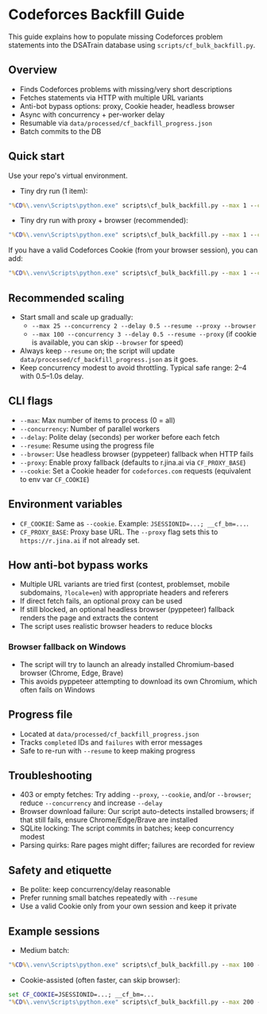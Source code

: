 # Codeforces Backfill Guide

This guide explains how to populate missing Codeforces problem statements into the DSATrain database using `scripts/cf_bulk_backfill.py`.

## Overview

- Finds Codeforces problems with missing/very short descriptions
- Fetches statements via HTTP with multiple URL variants
- Anti-bot bypass options: proxy, Cookie header, headless browser
- Async with concurrency + per-worker delay
- Resumable via `data/processed/cf_backfill_progress.json`
- Batch commits to the DB

## Quick start

Use your repo's virtual environment.

- Tiny dry run (1 item):

```cmd
"%CD%\.venv\Scripts\python.exe" scripts\cf_bulk_backfill.py --max 1 --concurrency 1 --delay 1 --resume
```

- Tiny dry run with proxy + browser (recommended):

```cmd
"%CD%\.venv\Scripts\python.exe" scripts\cf_bulk_backfill.py --max 1 --concurrency 1 --delay 1 --resume --proxy --browser
```

If you have a valid Codeforces Cookie (from your browser session), you can add:

```cmd
"%CD%\.venv\Scripts\python.exe" scripts\cf_bulk_backfill.py --max 1 --concurrency 1 --delay 1 --resume --cookie "JSESSIONID=...; __cf_bm=..."
```

## Recommended scaling

- Start small and scale up gradually:
  - `--max 25 --concurrency 2 --delay 0.5 --resume --proxy --browser`
  - `--max 100 --concurrency 3 --delay 0.5 --resume --proxy` (if cookie is available, you can skip `--browser` for speed)
- Always keep `--resume` on; the script will update `data/processed/cf_backfill_progress.json` as it goes.
- Keep concurrency modest to avoid throttling. Typical safe range: 2–4 with 0.5–1.0s delay.

## CLI flags

- `--max`: Max number of items to process (0 = all)
- `--concurrency`: Number of parallel workers
- `--delay`: Polite delay (seconds) per worker before each fetch
- `--resume`: Resume using the progress file
- `--browser`: Use headless browser (pyppeteer) fallback when HTTP fails
- `--proxy`: Enable proxy fallback (defaults to r.jina.ai via `CF_PROXY_BASE`)
- `--cookie`: Set a Cookie header for `codeforces.com` requests (equivalent to env var `CF_COOKIE`)

## Environment variables

- `CF_COOKIE`: Same as `--cookie`. Example: `JSESSIONID=...; __cf_bm=...`.
- `CF_PROXY_BASE`: Proxy base URL. The `--proxy` flag sets this to `https://r.jina.ai` if not already set.

## How anti-bot bypass works

- Multiple URL variants are tried first (contest, problemset, mobile subdomains, `?locale=en`) with appropriate headers and referers
- If direct fetch fails, an optional proxy can be used
- If still blocked, an optional headless browser (pyppeteer) fallback renders the page and extracts the content
- The script uses realistic browser headers to reduce blocks

### Browser fallback on Windows

- The script will try to launch an already installed Chromium-based browser (Chrome, Edge, Brave)
- This avoids pyppeteer attempting to download its own Chromium, which often fails on Windows

## Progress file

- Located at `data/processed/cf_backfill_progress.json`
- Tracks `completed` IDs and `failures` with error messages
- Safe to re-run with `--resume` to keep making progress

## Troubleshooting

- 403 or empty fetches: Try adding `--proxy`, `--cookie`, and/or `--browser`; reduce `--concurrency` and increase `--delay`
- Browser download failure: Our script auto-detects installed browsers; if that still fails, ensure Chrome/Edge/Brave are installed
- SQLite locking: The script commits in batches; keep concurrency modest
- Parsing quirks: Rare pages might differ; failures are recorded for review

## Safety and etiquette

- Be polite: keep concurrency/delay reasonable
- Prefer running small batches repeatedly with `--resume`
- Use a valid Cookie only from your own session and keep it private

## Example sessions

- Medium batch:

```cmd
"%CD%\.venv\Scripts\python.exe" scripts\cf_bulk_backfill.py --max 100 --concurrency 3 --delay 0.5 --resume --proxy --browser
```

- Cookie-assisted (often faster, can skip browser):

```cmd
set CF_COOKIE=JSESSIONID=...; __cf_bm=...
"%CD%\.venv\Scripts\python.exe" scripts\cf_bulk_backfill.py --max 200 --concurrency 3 --delay 0.5 --resume --proxy
```
